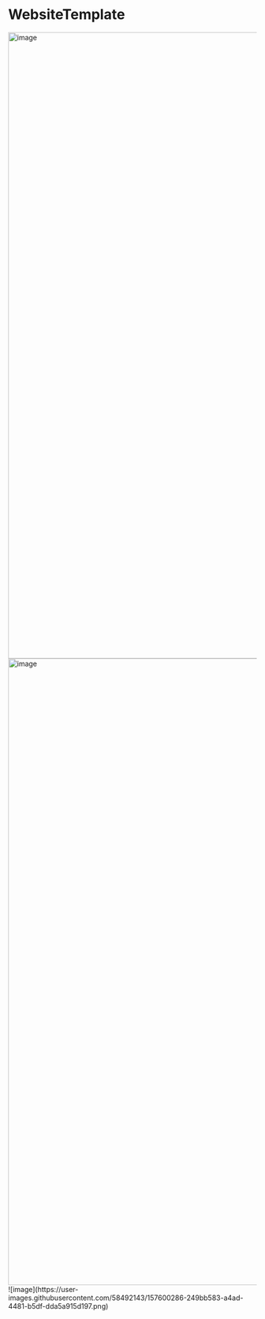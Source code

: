 # WebsiteTemplate
<img width="1267" alt="image" src="https://user-images.githubusercontent.com/58492143/157600138-1f4b8eac-2b1d-40e6-a7c1-e22e46d7fe6c.png">
<img width="1268" alt="image" src="https://user-images.githubusercontent.com/58492143/157600177-71a3bf56-443d-4496-a771-4ae68d51bcda.png">
![image](https://user-images.githubusercontent.com/58492143/157600286-249bb583-a4ad-4481-b5df-dda5a915d197.png)

